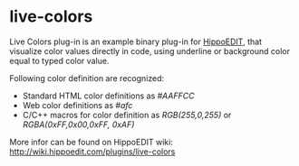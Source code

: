 live-colors
===========

Live Colors plug-in is an example binary plug-in for [HippoEDIT](http://www.hippoedit.com), that visualize color values directly in code, using underline or background color equal to typed color value. 

Following color definition are recognized: 

- Standard HTML color definitions as _#AAFFCC_
- Web color definitions as _#afc_
- C/C++ macros for color definition as _RGB(255,0,255)_  or _RGBA(0xFF,0x00,0xFF, 0xAF)_

More infor can be found on HippoEDIT wiki:
http://wiki.hippoedit.com/plugins/live-colors
